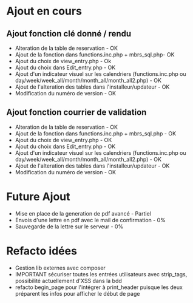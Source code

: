 # Ajout en cours
## Ajout fonction clé donné / rendu
* Alteration de la table de reservation - OK
* Ajout de la fonction dans functions.inc.php + mbrs_sql.php- OK
* Ajout du choix de view_entry.php - Ok
* Ajout du choix dans Edit_entry.php - OK
* Ajout d'un indicateur visuel sur les calendriers (functions.inc.php ou day/week/week_all/month/month_all/month_all2.php) - OK
* Ajout de l'alteration des tables dans l'installeur/updateur - OK
* Modification du numéro de version - OK
## Ajout fonction courrier de validation
* Alteration de la table de reservation - OK
* Ajout de la fonction dans functions.inc.php + mbrs_sql.php - OK
* Ajout du choix de view_entry.php - OK
* Ajout du choix dans Edit_entry.php - OK
* Ajout d'un indicateur visuel sur les calendriers (functions.inc.php ou day/week/week_all/month/month_all/month_all2.php) - OK
* Ajout de l'alteration des tables dans l'installeur/updateur - OK
* Modification du numéro de version - OK


# Future Ajout
* Mise en place de la generation de pdf avancé - Partiel
* Envois d'une lettre en pdf avec le mail de confirmation - 0%
* Sauvegarde de la lettre sur le serveur - 0%

# Refacto idées
* Gestion lib externes avec composer
* IMPORTANT sécuriser toutes les entrées utilisateurs avec strip_tags, possibilité actuellement d'XSS dans la bdd 
* refacto begin_page pour l'intégrer à print_header puisque les deux préparent les infos pour afficher le début de page